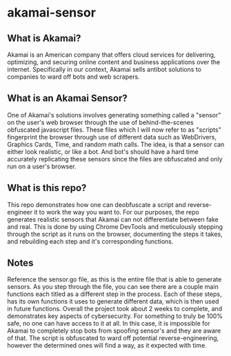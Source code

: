 ﻿# akamai-sensor

## What is Akamai?

 Akamai is an American company that offers cloud services for delivering, optimizing, and securing online content and business applications over the internet. Specifically in our context, Akamai sells antibot solutions to companies to ward off bots and web scrapers.

 ## What is an Akamai Sensor?

One of Akamai's solutions involves generating something called a "sensor" on the user's web browser through the use of behind-the-scenes obfuscated javascript files. These files which I will now refer to as "scripts" fingerprint the browser through use of different data such as WebDrivers, Graphics Cards, Time, and random math calls. The idea, is that a sensor can either look realistic, or like a bot. And bot's should have a hard time accurately replicating these sensors since the files are obfuscated and only run on a user's browser.

## What is this repo?

This repo demonstrates how one can deobfuscate a script and reverse-engineer it to work the way you want to. For our purposes, the repo generates realistic sensors that Akamai can not differentiate between fake and real. This is done by using Chrome DevTools and meticulously stepping through the script as it runs on the browser, documenting the steps it takes, and rebuilding each step and it's corresponding functions.

## Notes

Reference the sensor.go file, as this is the entire file that is able to generate sensors. As you step through the file, you can see there are a couple main functions each titled as a different step in the process. Each of these steps, has its own functions it uses to generate different data, which is then used in future functions. Overall the project took about 2 weeks to complete, and demonstrates key aspects of cybersecurity. For something to truly be 100% safe, no one can have access to it at all. In this case, it is impossible for Akamai to completely stop bots from spoofing sensor's and they are aware of that. The script is obfuscated to ward off potential reverse-engineering, however the determined ones will find a way, as it expected with time.
